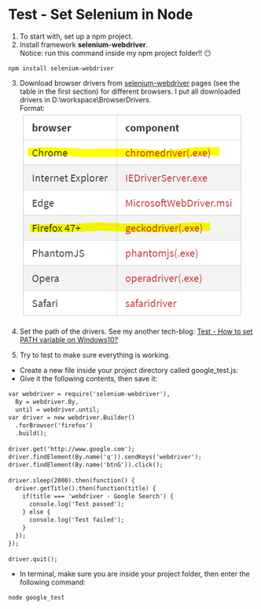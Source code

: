 # Test - Set Selenium in Node

1. To start with, set up a npm project.
2. Install framework **selenium-webdriver**. <br>Notice: run this command inside my npm project folder!! :no_mouth:
```
npm install selenium-webdriver
```

3. Download browser drivers from [selenium-webdriver](https://www.npmjs.com/package/selenium-webdriver) pages (see the table in the first section) for different browsers. I put all downloaded drivers in D:\workspace\BrowserDrivers.<br>
 Format: ![browser drivers to be downloaded](pics/browserDeivers.PNG)

4. Set the path of the drivers. See my another tech-blog: [Test - How to set PATH variable on Windows10?](https://github.com/Yiqiuuuuuu/tech-blog/blob/master/Test%20-%20Set%20PATH%20variable.md)<br>

5. Try to test to make sure everything is working.
* Create a new file inside your project directory called google_test.js:
* Give it the following contents, then save it:<br>
  
```
var webdriver = require('selenium-webdriver'),
  By = webdriver.By,
  until = webdriver.until;
var driver = new webdriver.Builder()
  .forBrowser('firefox')
  .build();

driver.get('http://www.google.com');
driver.findElement(By.name('q')).sendKeys('webdriver');
driver.findElement(By.name('btnG')).click();

driver.sleep(2000).then(function() {
  driver.getTitle().then(function(title) {
    if(title === 'webdriver - Google Search') {
      console.log('Test passed');
    } else {
      console.log('Test failed');
    }
  });
});

driver.quit();
```

* In terminal, make sure you are inside your project folder, then enter the following command:<br>

```
node google_test
```





















  
